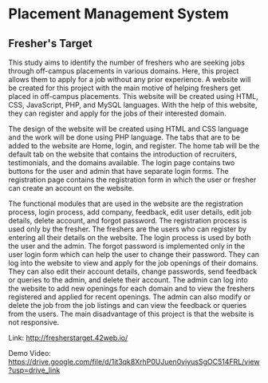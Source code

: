 # Placement Management System
## Fresher's Target

This study aims to identify the number of freshers who are seeking jobs through off-campus placements in various domains. Here, this project allows them to apply for a job without any prior experience. A website will be created for this project with the main motive of helping freshers get placed in off-campus placements. This website will be created using HTML, CSS, JavaScript, PHP, and MySQL languages. With the help of this website, they can register and apply for the jobs of their interested domain. 

The design of the website will be created using HTML and CSS language and the work will be done using PHP language. The tabs that are to be added to the website are Home, login, and register. The home tab will be the default tab on the website that contains the introduction of recruiters, testimonials, and the domains available. The login page contains two buttons for the user and admin that have separate login forms. The registration page contains the registration form in which the user or fresher can create an account on the website.

The functional modules that are used in the website are the registration process, login process, add company, feedback, edit user details, edit job details, delete account, and forgot password. The registration process is used only by the fresher. The freshers are the users who can register by entering all their details on the website. The login process is used by both the user and the admin. The forgot password is implemented only in the user login form which can help the user to change their password. They can log into the website to view and apply for the job openings of their domains. They can also edit their account details, change passwords, send feedback or queries to the admin, and delete their account. The admin can log into the website to add new openings for each domain and to view the freshers registered and applied for recent openings. The admin can also modify or delete the job from the job listings and can view the feedback or queries from the users. The main disadvantage of this project is that the website is not responsive.

Link: http://fresherstarget.42web.io/

Demo Video:
https://drive.google.com/file/d/1it3qk8XrhP0UJuen0viyusSgOC514FRL/view?usp=drive_link

